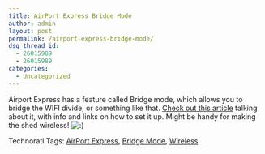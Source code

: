 ```yaml
---
title: AirPort Express Bridge Mode
author: admin
layout: post
permalink: /airport-express-bridge-mode/
dsq_thread_id:
  - 26015989
  - 26015989
categories:
  - Uncategorized
---
```

Airport Express has a feature called Bridge mode, which allows you to bridge the&nbsp;WIFI divide, or something like that. [Check out this article][1] talking about it, with info and links on how to set it up. Might be handy for making the shed wireless! <img src="http://blog.lotas-smartman.net/wp-includes/images/smilies/icon_smile.gif" alt=":)" class="wp-smiley" /></p> 

<div class="wlWriterSmartContent" id="0767317B-992E-4b12-91E0-4F059A8CECA8:3ace3fd1-b0da-4f74-b3e9-96a15b636ca4" style="padding-right:0px;display:inline;padding-left:0px;padding-bottom:0px;margin:0px;padding-top:0px;">
  Technorati Tags: <a href="http://technorati.com/tags/AirPort%20Express" rel="tag">AirPort Express</a>, <a href="http://technorati.com/tags/Bridge%20Mode" rel="tag">Bridge Mode</a>, <a href="http://technorati.com/tags/Wireless" rel="tag">Wireless</a>
</div>

 [1]: http://forums.mactalk.com.au/showthread.php?t=33007